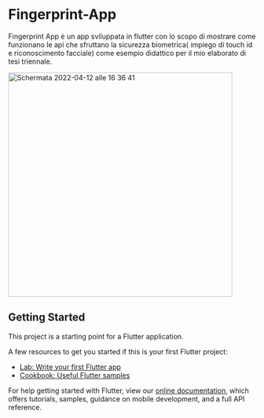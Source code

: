 # Fingerprint-App
Fingerprint App è un app sviluppata in flutter con lo scopo di mostrare come funzionano le api che sfruttano la sicurezza biometrica( impiego di touch id e riconoscimento facciale) come esempio didattico per il mio elaborato di tesi triennale.

<img width="456" alt="Schermata 2022-04-12 alle 16 36 41" src="https://user-images.githubusercontent.com/72261684/162997921-8a87d971-a518-49bc-babe-5c83e6f34efe.png">

## Getting Started

This project is a starting point for a Flutter application.

A few resources to get you started if this is your first Flutter project:

- [Lab: Write your first Flutter app](https://flutter.dev/docs/get-started/codelab)
- [Cookbook: Useful Flutter samples](https://flutter.dev/docs/cookbook)

For help getting started with Flutter, view our
[online documentation](https://flutter.dev/docs), which offers tutorials,
samples, guidance on mobile development, and a full API reference.
